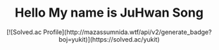 <div align = "center">
  <h1> Hello My name is JuHwan Song </h1>
  [![Solved.ac Profile](http://mazassumnida.wtf/api/v2/generate_badge?boj=yukit)](https://solved.ac/yukit)
</div>
